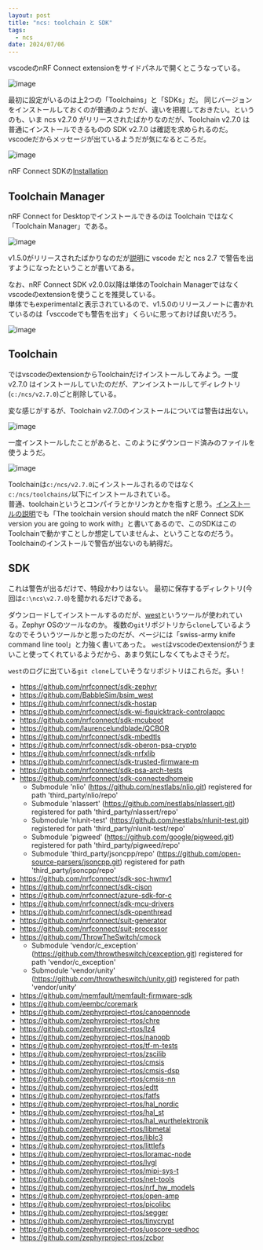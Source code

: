 ```yaml
---
layout: post
title: "ncs: toolchain と SDK"
tags:
  - ncs
date: 2024/07/06
---
```


vscodeのnRF Connect extensionをサイドパネルで開くとこうなっている。

![image](20240706a-1.png)

最初に設定がいるのは上2つの「Toolchains」と「SDKs」だ。
同じバージョンをインストールしておくのが普通のようだが、違いを把握しておきたい。というのも、いま ncs v2.7.0 がリリースされたばかりなのだが、Toolchain v2.7.0 は普通にインストールできるものの SDK v2.7.0 は確認を求められるのだ。
vscodeだからメッセージが出ているようだが気になるところだ。

![image](20240706a-2.png)

nRF Connect SDKの[Installation](https://docs.nordicsemi.com/bundle/ncs-latest/page/nrf/installation/install_ncs.html#install_the_nrf_connect_sdk_toolchain)

## Toolchain Manager

nRF Connect for Desktopでインストールできるのは Toolchain ではなく「Toolchain Manager」である。

![image](20240705a-3.png)

v1.5.0がリリースされたばかりなのだが[説明](https://github.com/NordicSemiconductor/pc-nrfconnect-toolchain-manager/releases/tag/v1.5.0)に vscode だと ncs 2.7 で警告を出すようになったということが書いてある。

なお、nRF Connect SDK v2.0.0以降は単体のToolchain Managerではなくvscodeのextensionを使うことを推奨している。  
単体でもexperimentalと表示されているので、v1.5.0のリリースノートに書かれているのは「vsccodeでも警告を出す」くらいに思っておけば良いだろう。

![image](20240706a-3.png)

## Toolchain

ではvscodeのextensionからToolchainだけインストールしてみよう。一度 v2.7.0 はインストールしていたのだが、アンインストールしてディレクトリ(`c:/ncs/v2.7.0`)ごと削除している。


変な感じがするが、Toolchain v2.7.0のインストールについては警告は出ない。

![image](20240706a-4.png)

一度インストールしたことがあると、このようにダウンロード済みのファイルを使うようだ。

![image](20240706a-5.png)

Toolchainは`c:/ncs/v2.7.0`にインストールされるのではなく`c:/ncs/toolchains/`以下にインストールされている。  
普通、toolchainというとコンパイラとかリンカとかを指すと思う。[インストールの説明](https://docs.nordicsemi.com/bundle/ncs-latest/page/nrf/installation/install_ncs.html#install_the_nrf_connect_sdk_toolchain)でも「The toolchain version should match the nRF Connect SDK version you are going to work with」と書いてあるので、このSDKはこのToolchainで動かすことしか想定していませんよ、ということなのだろう。
Toolchainのインストールで警告が出ないのも納得だ。

## SDK

これは警告が出るだけで、特段かわりはない。
最初に保存するディレクトリ(今回は`c:\ncs\v2.7.0`)を聞かれるだけである。

ダウンロードしてインストールするのだが、[west](https://docs.zephyrproject.org/latest/develop/west/index.html)というツールが使われている。Zephyr OSのツールなのか。
複数の`git`リポジトリから`clone`しているようなのでそういうツールかと思ったのだが、ページには「swiss-army knife command line tool」と力強く書いてあった。
`west`はvscodeのextensionがうまいこと使ってくれているようだから、あまり気にしなくてもよさそうだ。

`west`のログに出ている`git clone`していそうなリポジトリはこれらだ。多い！

* https://github.com/nrfconnect/sdk-zephyr
* https://github.com/BabbleSim/bsim_west
* https://github.com/nrfconnect/sdk-hostap
* https://github.com/nrfconnect/sdk-wi-fiquicktrack-controlappc
* https://github.com/nrfconnect/sdk-mcuboot
* https://github.com/laurencelundblade/QCBOR
* https://github.com/nrfconnect/sdk-mbedtls
* https://github.com/nrfconnect/sdk-oberon-psa-crypto
* https://github.com/nrfconnect/sdk-nrfxlib
* https://github.com/nrfconnect/sdk-trusted-firmware-m
* https://github.com/nrfconnect/sdk-psa-arch-tests
* https://github.com/nrfconnect/sdk-connectedhomeip
  * Submodule 'nlio' (https://github.com/nestlabs/nlio.git) registered for path 'third_party/nlio/repo'
  * Submodule 'nlassert' (https://github.com/nestlabs/nlassert.git) registered for path 'third_party/nlassert/repo'
  * Submodule 'nlunit-test' (https://github.com/nestlabs/nlunit-test.git) registered for path 'third_party/nlunit-test/repo'
  * Submodule 'pigweed' (https://github.com/google/pigweed.git) registered for path 'third_party/pigweed/repo'
  * Submodule 'third_party/jsoncpp/repo' (https://github.com/open-source-parsers/jsoncpp.git) registered for path 'third_party/jsoncpp/repo'
* https://github.com/nrfconnect/sdk-soc-hwmv1
* https://github.com/nrfconnect/sdk-cjson
* https://github.com/nrfconnect/azure-sdk-for-c
* https://github.com/nrfconnect/sdk-mcu-drivers
* https://github.com/nrfconnect/sdk-openthread
* https://github.com/nrfconnect/suit-generator
* https://github.com/nrfconnect/suit-processor
* https://github.com/ThrowTheSwitch/cmock
  * Submodule 'vendor/c_exception' (https://github.com/throwtheswitch/cexception.git) registered for path 'vendor/c_exception'
  * Submodule 'vendor/unity' (https://github.com/throwtheswitch/unity.git) registered for path 'vendor/unity'
* https://github.com/memfault/memfault-firmware-sdk
* https://github.com/eembc/coremark
* https://github.com/zephyrproject-rtos/canopennode
* https://github.com/zephyrproject-rtos/chre
* https://github.com/zephyrproject-rtos/lz4
* https://github.com/zephyrproject-rtos/nanopb
* https://github.com/zephyrproject-rtos/tf-m-tests
* https://github.com/zephyrproject-rtos/zscilib
* https://github.com/zephyrproject-rtos/cmsis
* https://github.com/zephyrproject-rtos/cmsis-dsp
* https://github.com/zephyrproject-rtos/cmsis-nn
* https://github.com/zephyrproject-rtos/edtt
* https://github.com/zephyrproject-rtos/fatfs
* https://github.com/zephyrproject-rtos/hal_nordic
* https://github.com/zephyrproject-rtos/hal_st
* https://github.com/zephyrproject-rtos/hal_wurthelektronik
* https://github.com/zephyrproject-rtos/libmetal
* https://github.com/zephyrproject-rtos/liblc3
* https://github.com/zephyrproject-rtos/littlefs
* https://github.com/zephyrproject-rtos/loramac-node
* https://github.com/zephyrproject-rtos/lvgl
* https://github.com/zephyrproject-rtos/mipi-sys-t
* https://github.com/zephyrproject-rtos/net-tools
* https://github.com/zephyrproject-rtos/nrf_hw_models
* https://github.com/zephyrproject-rtos/open-amp
* https://github.com/zephyrproject-rtos/picolibc
* https://github.com/zephyrproject-rtos/segger
* https://github.com/zephyrproject-rtos/tinycrypt
* https://github.com/zephyrproject-rtos/uoscore-uedhoc
* https://github.com/zephyrproject-rtos/zcbor
